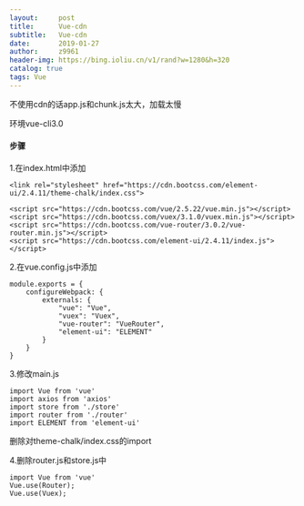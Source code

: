 ```yaml
---
layout:     post
title:      Vue-cdn
subtitle:   Vue-cdn
date:       2019-01-27
author:     z9961
header-img: https://bing.ioliu.cn/v1/rand?w=1280&h=320
catalog: true
tags: Vue
---
```






不使用cdn的话app.js和chunk.js太大，加载太慢



环境vue-cli3.0

#### 步骤

1.在index.html中添加

```
<link rel="stylesheet" href="https://cdn.bootcss.com/element-ui/2.4.11/theme-chalk/index.css">
```

```
<script src="https://cdn.bootcss.com/vue/2.5.22/vue.min.js"></script>
<script src="https://cdn.bootcss.com/vuex/3.1.0/vuex.min.js"></script>
<script src="https://cdn.bootcss.com/vue-router/3.0.2/vue-router.min.js"></script>
<script src="https://cdn.bootcss.com/element-ui/2.4.11/index.js"></script>
```

2.在vue.config.js中添加

```
module.exports = {
    configureWebpack: {
        externals: {
            "vue": "Vue",
            "vuex": "Vuex",
            "vue-router": "VueRouter",
            "element-ui": "ELEMENT"
        }
    }
}
```

3.修改main.js

```
import Vue from 'vue'
import axios from 'axios'
import store from './store'
import router from './router'
import ELEMENT from 'element-ui'
```

删除对theme-chalk/index.css的import

4.删除router.js和store.js中

```
import Vue from 'vue'
Vue.use(Router);
Vue.use(Vuex);
```

